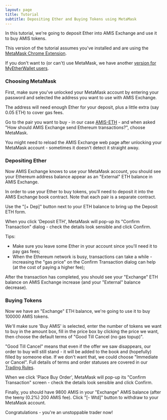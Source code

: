 ```yaml
---
layout: page
title: Tutorial
subtitle: Depositing Ether and Buying Tokens using MetaMask
---
```


In this tutorial, we're going to deposit Ether into AMIS Exchange and use it to buy AMIS tokens.

This version of the tutorial assumes you've installed and are using the [MetaMask Chrome Extension](https://metamask.io/).

If you don't want to (or can't) use MetaMask, we have another [version for MyEtherWallet users](../depositing-ether-and-buying-tokens-using-myetherwallet).

### Choosing MetaMask

First, make sure you've unlocked your MetaMask account by entering your password and selected the address you want to use with AMIS Exchange.

The address will need enough Ether for your deposit, plus a little extra (say 0.05 ETH) to cover gas fees.

Go to the pair you want to buy - in our case [AMIS-ETH](http://amis-erc20.github.io/amisdex/exchange/?pairId=AMIS-ETH) - and when asked "How should AMIS Exchange send Ethereum transactions?", choose MetaMask.

You might need to reload the AMIS Exchange web page after unlocking your MetaMask account - sometimes it doesn't detect it straight away.

### Depositing Ether

Now AMIS Exchange knows to use your MetaMask account, you should see your Ethereum address balance appear as an "External" ETH balance in AMIS Exchange.

In order to use your Ether to buy tokens, you'll need to deposit it into the AMIS Exchange book contract. Note that each pair is a separate contract.

Use the "[+ Dep]" button next to your ETH balance to bring up the Deposit ETH form.

When you click 'Deposit ETH', MetaMask will pop-up its "Confirm Transaction" dialog - check the details look sensible and click Confirm.

Tips:
 - Make sure you leave some Ether in your account since you'll need it to pay gas fees;
 - When the Ethereum network is busy, transactions can take a while - increasing the "gas price" on the Confirm Transaction dialog can help (at the cost of paying a higher fee);

After the transaction has completed, you should see your "Exchange" ETH balance on AMIS Exchange increase (and your "External" balance decrease).

### Buying Tokens

Now we have an "Exchange" ETH balance, we're going to use it to buy 100000 AMIS tokens.

We'll make sure 'Buy AMIS' is selected, enter the number of tokens we want to buy in the amount box, fill in the price box by clicking the price we want, then choose the default terms of "Good Till Cancel (no gas topup)".

"Good Till Cancel" means that even if the offer we saw disappears, our order to buy will still stand - it will be added to the book and (hopefully) filled by someone else. If we don't want that, we could choose "Immediate or Cancel". Full details of terms and order statuses are covered in our [Trading Rules](../../trading-rules).

When we click 'Place Buy Order', MetaMask will pop-up its "Confirm Transaction" screen - check the details look sensible and click Confirm.


Finally, you should have 9800 AMIS in your "Exchange" AMIS balance (after the teeny (0.2%) 200 AMIS fee). Click "[- Wtd]" button to withdraw to your MetaMask account.

Congratulations - you're an unstoppable trader now!
